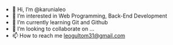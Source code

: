 - 👋 Hi, I’m @karunialeo
- 👀 I’m interested in Web Programming, Back-End Development
- 🌱 I’m currently learning Git and Github
- 💞️ I’m looking to collaborate on ...
- 📫 How to reach me leogultom31@gmail.com

<!---
karunialeo/karunialeo is a ✨ special ✨ repository because its `README.md` (this file) appears on your GitHub profile.
You can click the Preview link to take a look at your changes.
--->
